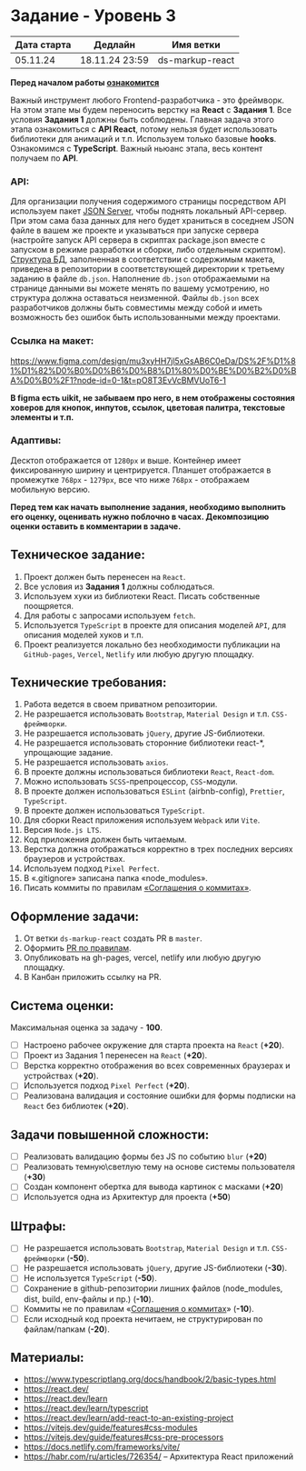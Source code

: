 # Задание - Уровень 3

| Дата старта | Дедлайн        | Имя ветки       |
| ----------- | -------------- | --------------- |
| 05.11.24    | 18.11.24 23:59 | ds-markup-react |

**Перед началом работы [ознакомится](https://github.com/digitalSector47/traineeship-tasks/blob/master/base-rules.md)**

Важный инструмент любого Frontend-разработчика - это фреймворк. На этом этапе мы будем переносить верстку на **React** с **Задания 1**.
Все условия **Задания 1** должны быть соблюдены.
Главная задача этого этапа ознакомиться с **API React**, потому нельзя будет использовать библиотеки для анимаций и т.п.
Используем только базовые **hooks**. Ознакомимся с **TypeScript**.
Важный ньюанс этапа, весь контент получаем по **API**.

### **API**:

Для организации получения содержимого страницы посредством API используем пакет [JSON Server](https://www.npmjs.com/package/json-server), чтобы поднять локальный API-сервер.
При этом сама база данных для него будет храниться в соседнем JSON файле в вашем же проекте и указываться при запуске сервера (настройте запуск API сервера в скриптах package.json вместе с запуском в режиме разработки и сборки, либо отдельным скриптом).\
[Структура БД](https://github.com/digitalSector47/traineeship-tasks/blob/master/task-3/db.json), заполненная в соответствии с содержимым макета, приведена в репозитории в соответствующей директории к третьему заданию в файле `db.json`. Наполнение `db.json` отображаемыми на странице данными вы можете менять по вашему усмотрению, но структура должна оставаться неизменной. Файлы `db.json` всех разработчиков должны быть совместимы между собой и иметь возможность без ошибок быть использованными между проектами.

### Ссылка на **макет**:

https://www.figma.com/design/mu3xyHH7jl5xGsAB6C0eDa/DS%2F%D1%81%D1%82%D0%B0%D0%B6%D0%B8%D1%80%D0%BE%D0%B2%D0%BA%D0%B0%2F1?node-id=0-1&t=pO8T3EvVcBMVUoT6-1

**В figma есть uikit, не забываем про него, в нем отображены состояния ховеров для кнопок, инпутов, ссылок, цветовая палитра, текстовые элементы и т.п.**

### Адаптивы:

Десктоп отображается от `1280px` и выше. Контейнер имеет фиксированную ширину и центрируется. Планшет отображается в промежутке `768px` - `1279px`, все что ниже `768px` - отображаем мобильную версию.

**Перед тем как начать выполнение задания, необходимо выполнить его оценку, оценивать нужно поблочно в&nbsp;часах. Декомпозицию оценки оставить в комментарии в задаче.**

## Техническое задание:

1. Проект должен быть перенесен на `React`.
2. Все условия из **Задания 1** должны соблюдаться.
3. Используем хуки из библиотеки React. Писать собственные поощряется.
4. Для работы с запросами используем `fetch`.
5. Используется `TypeScript` в проекте для описания моделей `API`, для описания моделей хуков и т.п.
6. Проект реализуется локально без необходимости публикации на `GitHub-pages`, `Vercel`, `Netlify` или любую другую площадку.

## Технические требования:

1. Работа ведется в своем приватном репозитории.
2. Не разрешается использовать `Bootstrap`, `Material Design` и т.п. `CSS-фреймворки`.
3. Не разрешается использовать `jQuery`, другие JS-библиотеки.
4. Не разрешается использовать сторонние библиотеки react-\*, упрощающие задание.
5. Не разрешается использовать `axios`.
6. В проекте должны использоваться библиотеки `React`, `React-dom`.
7. Можно использовать `SCSS`-препроцессор, `CSS`-модули.
8. В проекте должен использоваться `ESLint` (airbnb-config), `Prettier`, `TypeScript`.
9. В проекте должен использоваться `TypeScript`.
10. Для сборки React приложения используем `Webpack` или `Vite`.
11. Версия `Node.js LTS`.
12. Код приложения должен быть читаемым.
13. Верстка должна отображаться корректно в трех последних версиях браузеров и устройствах.
14. Используем подход `Pixel Perfect`.
15. В «.gitignore» записана папка «node_modules».
16. Писать коммиты по правилам [«Соглашения о коммитах»](https://www.conventionalcommits.org/en/v1.0.0/).

## Оформление задачи:

1. От ветки `ds-markup-react` создать PR в `master`.
2. Оформить [PR по правилам](https://github.com/digitalSector47/traineeship-tasks/blob/master/pull-request-rules.md).
3. Опубликовать на gh-pages, vercel, netlify или любую другую площадку.
3. В Канбан приложить ссылку на PR.

## Система оценки:

Максимальная оценка за задачу - **100**.

- [ ] Настроено рабочее окружение для старта проекта на `React` (**+20**).
- [ ] Проект из Задания 1 перенесен на `React` (**+20**).
- [ ] Верстка корректно отображения во всех современных браузерах и устройствах (**+20**).
- [ ] Используется подход `Pixel Perfect` (**+20**).
- [ ] Реализована валидация и состояние ошибки для формы подписки на `React` без библиотек (**+20**).

## Задачи повышенной сложности:
- [ ] Реализовать валидацию формы без JS по событию `blur` (**+20**)
- [ ] Реализовать темную\светлую тему на основе системы пользователя (**+30**)
- [ ] Создан компонент обертка для вывода картинок с масками (**+20**)
- [ ] Используется одна из Архитектур для проекта (**+50**)

## Штрафы:

- [ ] Не разрешается использовать `Bootstrap`, `Material Design` и т.п. `CSS-фреймворки` (**-50**).
- [ ] Не разрешается использовать `jQuery`, другие JS-библиотеки (**-30**).
- [ ] Не используется `TypeScript` (**-50**).
- [ ] Сохранение в github-репозитории лишних файлов (node_modules, dist, build, env-файлы и пр.) (**-10**).
- [ ] Коммиты не по правилам «[Соглашения о коммитах](https://www.conventionalcommits.org/ru/v1.0.0/)» (**-10**).
- [ ] Если исходный код проекта нечитаем, не структурирован по файлам/папкам (**-20**).

## Материалы:

- https://www.typescriptlang.org/docs/handbook/2/basic-types.html
- https://react.dev/
- https://react.dev/learn
- https://react.dev/learn/typescript
- https://react.dev/learn/add-react-to-an-existing-project
- https://vitejs.dev/guide/features#css-modules
- https://vitejs.dev/guide/features#css-pre-processors
- https://docs.netlify.com/frameworks/vite/
- https://habr.com/ru/articles/726354/ – Архитектура React приложений
